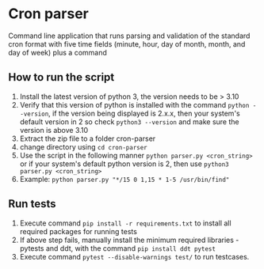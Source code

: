 # Cron parser
Command line application that runs parsing and validation of the standard cron format with five time fields (minute, hour, day of
month, month, and day of week) plus a command

## How to run the script
1. Install the latest version of python 3, the version needs to be > 3.10
2. Verify that this version of python is installed with the command `python --version`, if the version being displayed is 2.x.x, then your system's default version in 2 so check `python3 --version` and make sure the version is above 3.10
3. Extract the zip file to a folder cron-parser
4. change directory using `cd cron-parser`
5. Use the script in the following manner `python parser.py <cron_string>` or if your system's default python version is 2, then use `python3 parser.py <cron_string>`
6. Example: `python parser.py "*/15 0 1,15 * 1-5 /usr/bin/find"`

## Run tests
1. Execute command `pip install -r requirements.txt` to install all required packages for running tests 
2. If above step fails, manually install the minimum required libraries - pytests and ddt, with the command `pip install ddt pytest`  
3. Execute command `pytest --disable-warnings test/` to run testcases.
